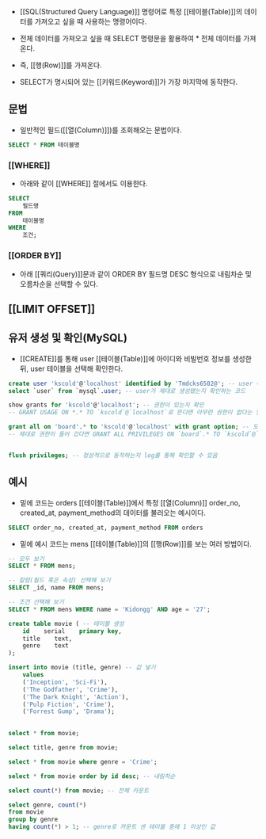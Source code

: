 - [[SQL(Structured Query Language)]] 명령어로 특정 [[테이블(Table)]]의 데이터를 가져오고 싶을 때 사용하는 명령어이다.

- 전체 데이터를 가져오고 싶을 때 SELECT 명령문을 활용하여 * 전체 데이터를 가져온다.
- 즉, [[행(Row)]]를 가져온다.
- SELECT가 명시되어 있는 [[키워드(Keyword)]]가 가장 마지막에 동작한다.


## 문법

- 일반적인 필드([[열(Column)]])를 조회해오는 문법이다.

```sql
SELECT * FROM 테이블명
```

### [[WHERE]]

- 아래와 같이 [[WHERE]] 절에서도 이용한다.

```sql
SELECT 
	필드명
FROM
	테이블명
WHERE
	조건;
```

### [[ORDER BY]]

- 아래 [[쿼리(Query)]]문과 같이 ORDER BY 필드명 DESC 형식으로 내림차순 및 오름차순을 선택할 수 있다.



## [[LIMIT OFFSET]]


## 유저 생성 및 확인(MySQL)

- [[CREATE]]를 통해 user [[테이블(Table)]]에 아이디와 비빌번호 정보를 생성한 뒤, user 테이블을 선택해 확인한다.

```sql
create user 'kscold'@'localhost' identified by 'Tmdcks6502@'; -- user 아이디를 생성하는 코드  
select `user` from `mysql`.user; -- user가 제대로 생성됐는지 확인하는 코드
```

```sql
show grants for 'kscold'@'localhost'; -- 권한이 있는지 확인
-- GRANT USAGE ON *.* TO `kscold`@`localhost`로 뜬다면 아무런 권한이 없다는 말임

grant all on 'board'.* to 'kscold'@'localhost' with grant option; -- 모든 권한을 위임
-- 제대로 권한이 들어 갔다면 GRANT ALL PRIVILEGES ON `board`.* TO `kscold`@`localhost` WITH GRANT OPTION 모든 권한이 추가된 것을 확인할 수 있음


flush privileges; -- 정상적으로 동작하는지 log를 통해 확인할 수 있음
```


## 예시

- 밑에 코드는 orders [[테이블(Table)]]에서 특정 [[열(Column)]] order_no, created_at, payment_method의 데이터를 불러오는 예시이다.

```sql
SELECT order_no, created_at, payment_method FROM orders
```

- 밑에 예시 코드는 mens [[테이블(Table)]]의 [[행(Row)]]를 보는 여러 방법이다.

```sql
-- 모두 보기
SELECT * FROM mens;

-- 칼럼(필드 혹은 속성) 선택해 보기
SELECT _id, name FROM mens;

-- 조건 선택해 보기
SELECT * FROM mens WHERE name = 'Kidongg' AND age = '27';
```

```sql
create table movie ( -- 테이블 생성
	id    serial	primary key,
	title    text,
	genre    text
);

insert into movie (title, genre) -- 값 넣기
	values
	('Inception', 'Sci-Fi'),
	('The Godfather', 'Crime'),
	('The Dark Knight', 'Action'),
	('Pulp Fiction', 'Crime'),
	('Forrest Gump', 'Drama');
	

select * from movie;

select title, genre from movie;

select * from movie where genre = 'Crime';

select * from movie order by id desc; -- 내림차순

select count(*) from movie; -- 전체 카운트

select genre, count(*) 
from movie 
group by genre
having count(*) > 1; -- genre로 카운트 센 테이블 중에 1 이상인 값
```